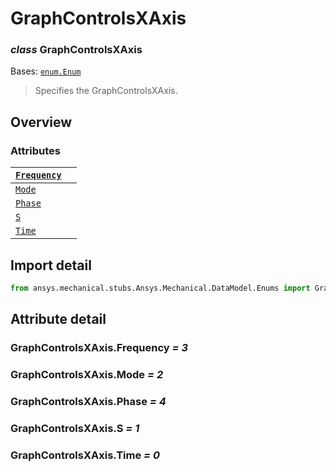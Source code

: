 # GraphControlsXAxis

### *class* GraphControlsXAxis

Bases: [`enum.Enum`](https://docs.python.org/3/library/enum.html#enum.Enum)

> Specifies the GraphControlsXAxis.

> <!-- !! processed by numpydoc !! -->

## Overview

### Attributes

| [`Frequency`](#GraphControlsXAxis.Frequency)   |    |
|------------------------------------------------|----|
| [`Mode`](#GraphControlsXAxis.Mode)             |    |
| [`Phase`](#GraphControlsXAxis.Phase)           |    |
| [`S`](#GraphControlsXAxis.S)                   |    |
| [`Time`](#GraphControlsXAxis.Time)             |    |

## Import detail

```python
from ansys.mechanical.stubs.Ansys.Mechanical.DataModel.Enums import GraphControlsXAxis
```

## Attribute detail

### GraphControlsXAxis.Frequency *= 3*

### GraphControlsXAxis.Mode *= 2*

### GraphControlsXAxis.Phase *= 4*

### GraphControlsXAxis.S *= 1*

### GraphControlsXAxis.Time *= 0*
